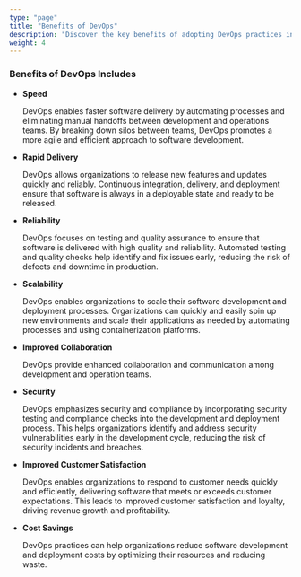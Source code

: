 ```yaml
---
type: "page"
title: "Benefits of DevOps"
description: "Discover the key benefits of adopting DevOps practices in your organization."
weight: 4
---
```


### Benefits of DevOps Includes

- **Speed**

    DevOps enables faster software delivery by automating processes and eliminating manual handoffs between development and operations teams. By breaking down silos between teams, DevOps promotes a more agile and efficient approach to software development.

- **Rapid Delivery**

    DevOps allows organizations to release new features and updates quickly and reliably. Continuous integration, delivery, and deployment ensure that software is always in a deployable state and ready to be released.

- **Reliability**

    DevOps focuses on testing and quality assurance to ensure that software is delivered with high quality and reliability. Automated testing and quality checks help identify and fix issues early, reducing the risk of defects and downtime in production.

- **Scalability**

    DevOps enables organizations to scale their software development and deployment processes. Organizations can quickly and easily spin up new environments and scale their applications as needed by automating processes and using containerization platforms.

- **Improved Collaboration**

    DevOps provide enhanced collaboration and communication among development and operation teams.

- **Security**

    DevOps emphasizes security and compliance by incorporating security testing and compliance checks into the development and deployment process. This helps organizations identify and address security vulnerabilities early in the development cycle, reducing the risk of security incidents and breaches.

- **Improved Customer Satisfaction**

    DevOps enables organizations to respond to customer needs quickly and efficiently, delivering software that meets or exceeds customer expectations. This leads to improved customer satisfaction and loyalty, driving revenue growth and profitability.

- **Cost Savings**

    DevOps practices can help organizations reduce software development and deployment costs by optimizing their resources and reducing waste.
